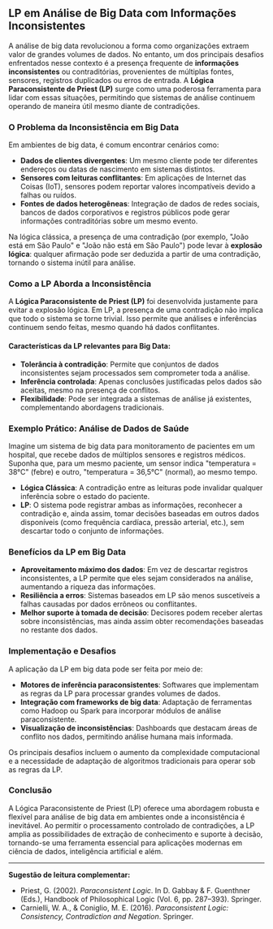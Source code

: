 
## LP em Análise de Big Data com Informações Inconsistentes

A análise de big data revolucionou a forma como organizações extraem valor de grandes volumes de dados. No entanto, um dos principais desafios enfrentados nesse contexto é a presença frequente de **informações inconsistentes** ou contraditórias, provenientes de múltiplas fontes, sensores, registros duplicados ou erros de entrada. A **Lógica Paraconsistente de Priest (LP)** surge como uma poderosa ferramenta para lidar com essas situações, permitindo que sistemas de análise continuem operando de maneira útil mesmo diante de contradições.

### O Problema da Inconsistência em Big Data

Em ambientes de big data, é comum encontrar cenários como:

- **Dados de clientes divergentes**: Um mesmo cliente pode ter diferentes endereços ou datas de nascimento em sistemas distintos.
- **Sensores com leituras conflitantes**: Em aplicações de Internet das Coisas (IoT), sensores podem reportar valores incompatíveis devido a falhas ou ruídos.
- **Fontes de dados heterogêneas**: Integração de dados de redes sociais, bancos de dados corporativos e registros públicos pode gerar informações contraditórias sobre um mesmo evento.

Na lógica clássica, a presença de uma contradição (por exemplo, "João está em São Paulo" e "João não está em São Paulo") pode levar à **explosão lógica**: qualquer afirmação pode ser deduzida a partir de uma contradição, tornando o sistema inútil para análise.

### Como a LP Aborda a Inconsistência

A **Lógica Paraconsistente de Priest (LP)** foi desenvolvida justamente para evitar a explosão lógica. Em LP, a presença de uma contradição não implica que todo o sistema se torne trivial. Isso permite que análises e inferências continuem sendo feitas, mesmo quando há dados conflitantes.

#### Características da LP relevantes para Big Data:

- **Tolerância à contradição**: Permite que conjuntos de dados inconsistentes sejam processados sem comprometer toda a análise.
- **Inferência controlada**: Apenas conclusões justificadas pelos dados são aceitas, mesmo na presença de conflitos.
- **Flexibilidade**: Pode ser integrada a sistemas de análise já existentes, complementando abordagens tradicionais.

### Exemplo Prático: Análise de Dados de Saúde

Imagine um sistema de big data para monitoramento de pacientes em um hospital, que recebe dados de múltiplos sensores e registros médicos. Suponha que, para um mesmo paciente, um sensor indica "temperatura = 38°C" (febre) e outro, "temperatura = 36,5°C" (normal), ao mesmo tempo.

- **Lógica Clássica**: A contradição entre as leituras pode invalidar qualquer inferência sobre o estado do paciente.
- **LP**: O sistema pode registrar ambas as informações, reconhecer a contradição e, ainda assim, tomar decisões baseadas em outros dados disponíveis (como frequência cardíaca, pressão arterial, etc.), sem descartar todo o conjunto de informações.

### Benefícios da LP em Big Data

- **Aproveitamento máximo dos dados**: Em vez de descartar registros inconsistentes, a LP permite que eles sejam considerados na análise, aumentando a riqueza das informações.
- **Resiliência a erros**: Sistemas baseados em LP são menos suscetíveis a falhas causadas por dados errôneos ou conflitantes.
- **Melhor suporte à tomada de decisão**: Decisores podem receber alertas sobre inconsistências, mas ainda assim obter recomendações baseadas no restante dos dados.

### Implementação e Desafios

A aplicação da LP em big data pode ser feita por meio de:

- **Motores de inferência paraconsistentes**: Softwares que implementam as regras da LP para processar grandes volumes de dados.
- **Integração com frameworks de big data**: Adaptação de ferramentas como Hadoop ou Spark para incorporar módulos de análise paraconsistente.
- **Visualização de inconsistências**: Dashboards que destacam áreas de conflito nos dados, permitindo análise humana mais informada.

Os principais desafios incluem o aumento da complexidade computacional e a necessidade de adaptação de algoritmos tradicionais para operar sob as regras da LP.

### Conclusão

A Lógica Paraconsistente de Priest (LP) oferece uma abordagem robusta e flexível para análise de big data em ambientes onde a inconsistência é inevitável. Ao permitir o processamento controlado de contradições, a LP amplia as possibilidades de extração de conhecimento e suporte à decisão, tornando-se uma ferramenta essencial para aplicações modernas em ciência de dados, inteligência artificial e além.

---
**Sugestão de leitura complementar:**  
- Priest, G. (2002). *Paraconsistent Logic*. In D. Gabbay & F. Guenthner (Eds.), Handbook of Philosophical Logic (Vol. 6, pp. 287–393). Springer.
- Carnielli, W. A., & Coniglio, M. E. (2016). *Paraconsistent Logic: Consistency, Contradiction and Negation*. Springer.
```
